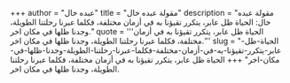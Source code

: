 +++
author = "عبده خال"
title = "مقولة عبده خال"
description = "مقولة عبده خال: الحياة ظل عابر، يتكرر تقيؤنا به في أزمان مختلفة، فكلما عبرنا رحلتنا الطويلة، وجدنا ظلها في مكان اخر."
quote = '''الحياة ظل عابر، يتكرر تقيؤنا به في أزمان مختلفة، فكلما عبرنا رحلتنا الطويلة، وجدنا ظلها في مكان اخر.'''
slug = "الحياة-ظل-عابر-يتكرر-تقيؤنا-به-في-أزمان-مختلفة-فكلما-عبرنا-رحلتنا-الطويلة-وجدنا-ظلها-في-مكان-اخر"
+++
الحياة ظل عابر، يتكرر تقيؤنا به في أزمان مختلفة، فكلما عبرنا رحلتنا الطويلة، وجدنا ظلها في مكان اخر.
